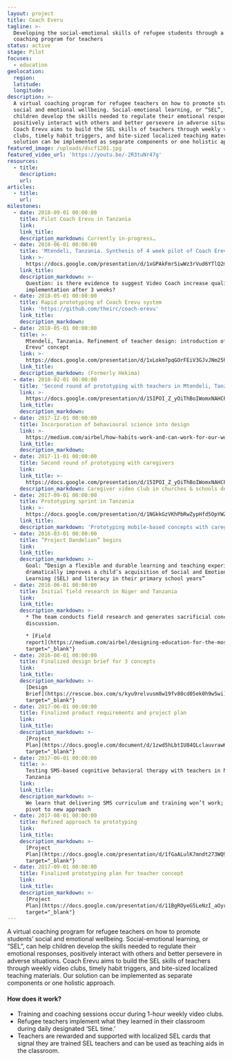 ```yaml
---
layout: project
title: Coach Everu
tagline: >-
  Developing the social-emotional skills of refugee students through a virtual
  coaching program for teachers
status: active
stage: Pilot
focuses:
  - education
geolocation:
  region:
  latitude:
  longitude:
description: >-
  A virtual coaching program for refugee teachers on how to promote students’
  social and emotional wellbeing. Social-emotional learning, or “SEL”, can help
  children develop the skills needed to regulate their emotional responses,
  positively interact with others and better persevere in adverse situations.
  Coach Erevu aims to build the SEL skills of teachers through weekly video
  clubs, timely habit triggers, and bite-sized localized teaching materials. Our
  solution can be implemented as separate components or one holistic approach.
featured_image: /uploads/dscf1201.jpg
featured_video_url: 'https://youtu.be/-2R3tuNr47g'
resources:
  - title:
    description:
    url:
articles:
  - title:
    url:
milestones:
  - date: 2018-09-01 00:00:00
    title: Pilot Coach Erevu in Tanzania
    link:
    link_title:
    description_markdown: Currently in-progress…
  - date: 2018-06-01 00:00:00
    title: 'Mtendeli, Tanzania. Synthesis of 4 week pilot of Coach Erevu'
    link: >-
      https://docs.google.com/presentation/d/1xGPAkFmrSiwWz3rVud6YTlQ2mYGLIM1CQmt07rU6604/edit?usp=sharing
    link_title:
    description_markdown: >-
      Question: is there evidence to suggest Video Coach increase quality SEL
      implementation after 3 weeks?
  - date: 2018-05-01 00:00:00
    title: Rapid prototyping of Coach Erevu system
    link: 'https://github.com/theirc/coach-erevu'
    link_title:
    description_markdown:
  - date: 2018-05-01 00:00:00
    title: >-
      Mtendeli, Tanzania. Refinement of teacher design: introduction of "Coach
      Erevu" concept
    link: >-
      https://docs.google.com/presentation/d/1xLokm7pqGOrFEiV3GJvJNm25hvHCg4whaFhMJa0mx6g/edit?usp=sharing
    link_title:
    description_markdown: (Formerly Hekima)
  - date: 2018-02-01 00:00:00
    title: 'Second round of prototyping with teachers in Mtendeli, Tanzania'
    link: >-
      https://docs.google.com/presentation/d/15IPOI_Z_yOiThBoIWomxNAHCPihMcZQBU4Yqkwvur9I/edit?usp=sharing
    link_title:
    description_markdown:
  - date: 2017-12-01 00:00:00
    title: Incorporation of behavioural science into design
    link: >-
      https://medium.com/airbel/how-habits-work-and-can-work-for-our-work-with-refugees-d5a1f4adc661
    link_title:
    description_markdown:
  - date: 2017-11-01 00:00:00
    title: Second round of prototyping with caregivers
    link:
    link_title: >-
      https://docs.google.com/presentation/d/15IPOI_Z_yOiThBoIWomxNAHCPihMcZQBU4Yqkwvur9I/edit?usp=sharing
    description_markdown: Caregiver video club in churches & schools design sprint
  - date: 2017-09-01 00:00:00
    title: Prototyping sprint in Tanzania
    link: >-
      https://docs.google.com/presentation/d/1NGkkGzVKhPbRwZypHfd5OpYWZNLqu0YrEqLBUA1Fem0/edit?usp=sharing
    link_title:
    description_markdown: 'Prototyping mobile-based concepts with caregivers, youth and teachers.'
  - date: 2016-03-01 00:00:00
    title: “Project Dandelion” begins
    link:
    link_title:
    description_markdown: >-
      Goal: “Design a flexible and durable learning and teaching experience that
      dramatically improves a child’s acquisition of Social and Emotional
      Learning (SEL) and literacy in their primary school years”
  - date: 2016-06-01 00:00:00
    title: Initial field research in Niger and Tanzania
    link:
    link_title:
    description_markdown: >-
      * The team conducts field research and generates sacrificial concepts for
      discussion.

      * [Field
      report](https://medium.com/airbel/designing-education-for-the-most-vulnerable-people-8d2eb753edcd){:
      target="_blank"}
  - date: 2016-08-01 00:00:00
    title: Finalized design brief for 3 concepts
    link:
    link_title:
    description_markdown: >-
      [Design
      Brief](https://rescue.box.com/s/kyu9relvusm8w19fv80cd05ek0h9w5wi){:
      target="_blank"}
  - date: 2017-06-01 00:00:00
    title: Finalized product requirements and project plan
    link:
    link_title:
    description_markdown: >-
      [Project
      Plan](https://docs.google.com/document/d/1zwd5hLbtIU84QLclauvrawK87TXwGmPMPb08wPCS0s4/edit?usp=sharing){:
      target="_blank"}
  - date: 2017-06-01 00:00:00
    title: >-
      Testing SMS-based cognitive behavioral therapy with teachers in Nyarugusu,
      Tanzania
    link:
    link_title:
    description_markdown: >-
      We learn that delivering SMS curriculum and training won’t work; must
      pivot to new approach
  - date: 2017-08-01 00:00:00
    title: Refined approach to prototyping
    link:
    link_title:
    description_markdown: >-
      [Project
      Plan](https://docs.google.com/presentation/d/1fGaALulK7mndt273WQ91YH9HK3OrvnsptHQ2HVwSxCo/edit?usp=sharing){:
      target="_blank"}
  - date: 2017-09-01 00:00:00
    title: Finalized prototyping plan for teacher concept
    link:
    link_title:
    description_markdown: >-
      [Project
      Plan](https://docs.google.com/presentation/d/11BgROyeG5LeNzI_aOyrfxRFJfXFPDbUWxx-s75gxNUc/edit?usp=sharing){:
      target="_blank"}
---
```


A virtual coaching program for refugee teachers on how to promote students’ social and emotional wellbeing. Social-emotional learning, or “SEL”, can help children develop the skills needed to regulate their emotional responses, positively interact with others and better persevere in adverse situations. Coach Erevu aims to build the SEL skills of teachers through weekly video clubs, timely habit triggers, and bite-sized localized teaching materials. Our solution can be implemented as separate components or one holistic approach. 

#### How does it work?

* Training and coaching sessions occur during 1-hour weekly video clubs.
* Refugee teachers implement what they learned in their classroom during daily designated ‘SEL time.’
* Teachers are rewarded and supported with localized SEL cards that signal they are trained SEL teachers and can be used as teaching aids in the classroom.
